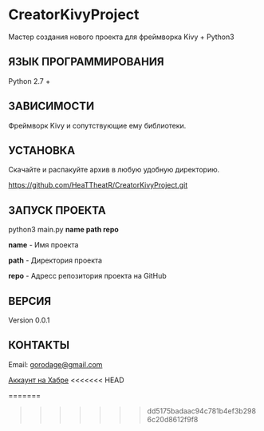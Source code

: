 CreatorKivyProject
==================

Мастер создания нового проекта для фреймворка Kivy + Python3

ЯЗЫК ПРОГРАММИРОВАНИЯ
---------------------
Python 2.7 +

ЗАВИСИМОСТИ
-----------
Фреймворк Kivy и сопутствующие ему библиотеки.

УСТАНОВКА
---------
Скачайте и распакуйте архив в любую удобную директорию.

https://github.com/HeaTTheatR/CreatorKivyProject.git

ЗАПУСК ПРОЕКТА
--------------
python3 main.py **name path repo**

**name** - Имя проекта

**path** - Директория проекта

**repo** - Адресс репозитория проекта на GitHub

ВЕРСИЯ
------
Version 0.0.1

КОНТАКТЫ
--------
Email: gorodage@gmail.com

[Аккаунт на Хабре](https://habrahabr.ru/users/heattheatr/)
<<<<<<< HEAD

=======
>>>>>>> dd5175badaac94c781b4ef3b2986c20d8612f9f8
